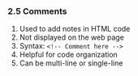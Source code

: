 ### 2.5 Comments

1. Used to add notes in HTML code
2. Not displayed on the web page
3. Syntax: `<!-- Comment here -->`
4. Helpful for code organization
5. Can be multi-line or single-line
